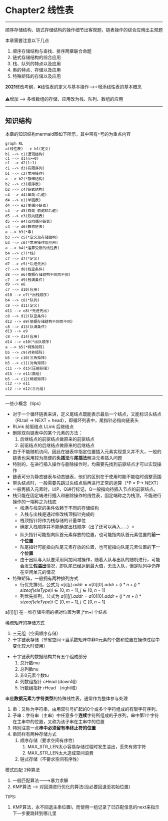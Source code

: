 # Chapter2 线性表

---

顺序存储结构、链式存储结构的操作细节出客观题，链表操作的综合应用出主观题

本章需要注意以下几点
1. 顺序存储结构与查找、排序两章联合命题
2. 链式存储结构的综合应用
3. 栈、队列的特点以及应用
4. 串的特点、存储以及应用
5. 特殊矩阵的存储以及应用

**2021**修改考纲，:x:线性表的定义与基本操作-->:star:增添线性表的基本概念

:warning:增加 --> 多维数组的存储，应用改为栈、队列、数组的应用

---

## 知识结构

本章的知识结构mermaid图如下所示，其中带有`*`号的为重点内容

```mermaid
graph RL
a(线性表) --> b1(定义)
b1 --> c1(逻辑结构)
c1 --> d1(n>=0)
c1 --> d2(1:1)
c1 --> d3(有限序列)
b1 --> c2(常用操作)
a --> b2(*存储结构)
b2 --> c3(顺序表)
b2 --> c4(链式结构)
c4 --> d4(单向:后驱)
d4 --> e1(单链表)
d4 --> e2(单循环链表)
c4 --> d5(双向-前驱和后驱)
d5 --> e3(双向链表)
d5 --> e4(双向循环链表)
c4 --> d6(静态链表)
a --> b3(*串)
b3 --> c5(*定义及存储结构)
b3 --> c6(*常用操作及应用)
a --> b4(*运算受限的线性表)
b4 --> c7(*栈)
c7 --> d7(*定义)
d7 --> e5(*后进先出)
c7 --> d8(栈空条件)
d8 --> e6(依据存储结构不同而不同)
c7 --> d9(栈满条件)
d9 --> e6
c7 --> d10(应用)
d10 --> e7(*出栈顺序)
b4 --> c8(*队列)
c8 --> d11(定义)
d11 --> e8(*先进先出)
c8 --> d12(队空条件)
d12 --> e9(依据存储结构不同而不同)
c8 --> d13(队满条件)
d13 --> e9
c8 --> d14(应用)
d14 --> e10(*出队顺序)
a --> b5(*特殊矩阵)
b5 --> c9(对称矩阵)
b5 --> c10(三角矩阵)
b5 --> c11(对角矩阵)
c11 --> d15(压缩存储)
d15 --> e11(数组)
b5 --> c12(稀疏矩阵)
c12 --> e11
c12 --> e12(三元组)
```

---

一些小概念（tips）
- 对于一个循环链表来讲，定义尾结点既能表示最后一个结点，又能标识头结点（RLtail -> NEXT = head），即循环列表中，尾指针必指向链表头
- RLink 前驱结点 LLink 后继结点
- 删除双向链表中的某个元素的方法：
  1. 后继结点的前驱结点做原来的前驱结点
  2. 前驱结点的后继结点做原来的后继结点
- 由于不能随机访问，因此在链表中指定位置插入元素实现意义并不大，一般的链表也采用较为简便的**头插法**与**尾插法**解决元素插入问题
- 特别的，在进行插入操作与删除操作时，均需要先找到前驱结点才可以实现操作
- 链表可分为静态链表与动态链表，他们的区别在于使用时能不能临时调整范围
- 带头结点时，一般需要先跳过头结点后再进行正常的运算（*P = P-> NEXT）
- 一般再插入元素时，以P，Q进行标记，Q一般指向待插入节点的前驱结点。
- 栈只能在固定端进行插入和删除操作的线性表，固定端称之为栈顶，不能进行操作的一端称之为栈底
  - 栈满与栈空的条件依赖于不同的存储结构
  - 入栈与出栈是通过修改栈顶指针完成的
  - 栈顶指针将作为栈存储的计量单位
  - 确定入栈顺序并不能确定出栈顺序（出了还可以再入.....）:star:
  - 队头指针可能指向队首元素存放的位置，也可能指向队首元素位置的**前一个位置**
  - 队尾指针可能指向队尾元素存放的位置，也可能指向队尾元素位置的**下一个位置**
  - 由于出队与入队要采用同加同减操作，随着入队与出队的随机进行，可能会发生**假溢出**情况，即队尾已经达到最大值，无法入队，但是队列中仍存在空闲单元的情况
- 特殊矩阵，一般拥有两种排列方式
  - 行优先排列，公式为 $a[i][j].addr = a[0][0].addr + (i*n+j)*sizeof(eleType)i\in[0,m-1],j\in[0,n-1]$
  - 列优先排列，公式为 $a[i][j].addr = a[0][0].addr + (j*m+i)*sizeof(eleType)i\in[0,m-1],j\in[0,n-1]$


a[i]][j] 在一维存储空间的相对位置为第 j*m+i 个结点

稀疏矩阵的存储方式
1. 三元组（空间顺序存储）
2. 十字链表存储（节省空间->当系数矩阵中非0元素的个数和位置在操作过程中变化较大时使用）
  - 十字链表的数据结构共有五个组成部分
    1. 总行数mu
    2. 总列数nu
    3. 非0元素个数tu
    4. 列数组指针 cHead (down域)
    5. 行数组指针 rHead （right域）


串是**数据元素**为**字符类型**的特殊线性表，通常作为整体参与处理

1. 串：又称为字符串，由用双引号扩起的0个或多个字符组成的有限字符序列。
2. 子串：字符串（主串）中任意多个**连续**字符所组成的子序列，串中第1个字符在主串中的位置，又称为该子串在主串中的位置
3. 特别注意一点**串中必须留有串终止符的位置**
4. 串同样有两种存储方式
   1. 顺序存储（要求空间有序性）
      1. MAX_STR_LEN太小容易存储过程时发生溢出，丢失有效字符
      2. MAX_STR_LEN太大造成空间浪费
   2. 链式存储（不要求空间有序性）


模式匹配 2种算法
1. 一般匹配算法--->暴力求解
2. KMP算法 --> 对回溯进行优化的算法(没必要回退至初始位置)

TIPS:
1. KMP算法，永不回退主串位置I，而使用一组记录了已匹配信息的next来指示下一步要跳转到哪儿里